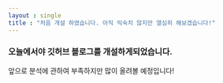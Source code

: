 ```yaml
---
layout : single
title : "처음 개설 하였습니다. 아직 익숙치 않지만 열심히 해보겠습니다!"
---
```


### 오늘에서야 깃허브 블로그를 개설하게되었습니다. 

앞으로 분석에 관하여 부족하지만 많이 올려볼 예정입니다!
